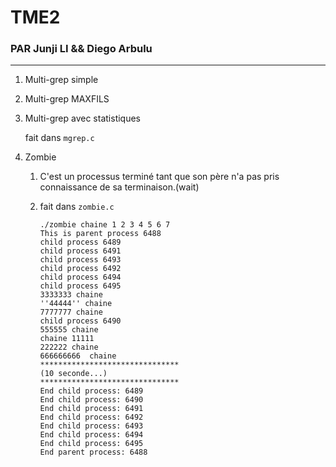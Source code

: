 # TME2
### PAR Junji LI && Diego Arbulu
<hr>

1. Multi-grep simple

1. Multi-grep MAXFILS

1. Multi-grep avec statistiques
    
    fait dans `mgrep.c`
1. Zombie
    1. C'est un processus terminé tant que son père n'a pas pris connaissance de sa terminaison.(wait)

    1. fait dans `zombie.c`
        ```shell
        ./zombie chaine 1 2 3 4 5 6 7
        This is parent process 6488
        child process 6489
        child process 6491
        child process 6493
        child process 6492
        child process 6494
        child process 6495
        3333333 chaine
        ''44444'' chaine
        7777777 chaine
        child process 6490
        555555 chaine
        chaine 11111
        222222 chaine
        666666666  chaine
        *******************************
        (10 seconde...)
        *******************************
        End child process: 6489
        End child process: 6490
        End child process: 6491
        End child process: 6492
        End child process: 6493
        End child process: 6494
        End child process: 6495
        End parent process: 6488
        ```